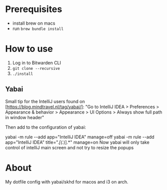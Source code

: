 # Prerequisites

- install brew on macs
- run `brew bundle install`


# How to use

1. Log in to Bitwarden CLI
2. `git clone --recursive`
3. `./install`

## Yabai 

Small tip for the IntelliJ users found on [https://blog.mindtravel.nl/tag/yabai/]:
"Go to IntelliJ IDEA > Preferences > Appearance & behavior > Appearance > UI Options > Always show full path in window header"

Then add to the configuration of yabai:

yabai -m rule --add app="IntelliJ IDEA" manage=off
yabai -m rule --add app="IntelliJ IDEA" title=".*\[(.*)\].*" manage=on
Now yabai will only take control of intelliJ main screen and not try to resize the popups


# About 

My dotfile config with yabai/skhd for macos and i3 on arch. 
